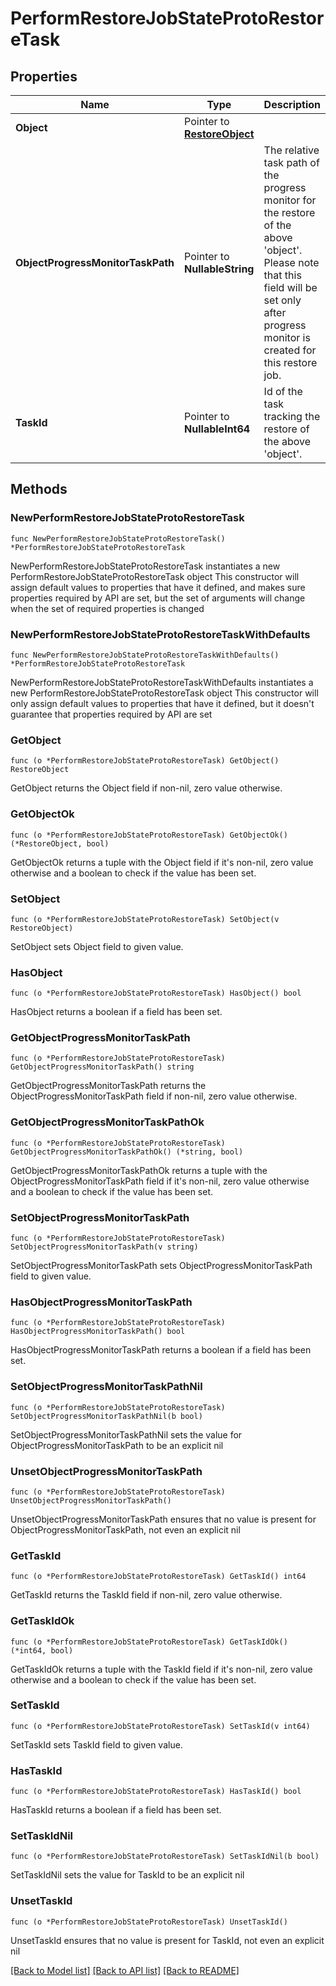 # PerformRestoreJobStateProtoRestoreTask

## Properties

Name | Type | Description | Notes
------------ | ------------- | ------------- | -------------
**Object** | Pointer to [**RestoreObject**](RestoreObject.md) |  | [optional] 
**ObjectProgressMonitorTaskPath** | Pointer to **NullableString** | The relative task path of the progress monitor for the restore of the above &#39;object&#39;. Please note that this field will be set only after progress monitor is created for this restore job. | [optional] 
**TaskId** | Pointer to **NullableInt64** | Id of the task tracking the restore of the above &#39;object&#39;. | [optional] 

## Methods

### NewPerformRestoreJobStateProtoRestoreTask

`func NewPerformRestoreJobStateProtoRestoreTask() *PerformRestoreJobStateProtoRestoreTask`

NewPerformRestoreJobStateProtoRestoreTask instantiates a new PerformRestoreJobStateProtoRestoreTask object
This constructor will assign default values to properties that have it defined,
and makes sure properties required by API are set, but the set of arguments
will change when the set of required properties is changed

### NewPerformRestoreJobStateProtoRestoreTaskWithDefaults

`func NewPerformRestoreJobStateProtoRestoreTaskWithDefaults() *PerformRestoreJobStateProtoRestoreTask`

NewPerformRestoreJobStateProtoRestoreTaskWithDefaults instantiates a new PerformRestoreJobStateProtoRestoreTask object
This constructor will only assign default values to properties that have it defined,
but it doesn't guarantee that properties required by API are set

### GetObject

`func (o *PerformRestoreJobStateProtoRestoreTask) GetObject() RestoreObject`

GetObject returns the Object field if non-nil, zero value otherwise.

### GetObjectOk

`func (o *PerformRestoreJobStateProtoRestoreTask) GetObjectOk() (*RestoreObject, bool)`

GetObjectOk returns a tuple with the Object field if it's non-nil, zero value otherwise
and a boolean to check if the value has been set.

### SetObject

`func (o *PerformRestoreJobStateProtoRestoreTask) SetObject(v RestoreObject)`

SetObject sets Object field to given value.

### HasObject

`func (o *PerformRestoreJobStateProtoRestoreTask) HasObject() bool`

HasObject returns a boolean if a field has been set.

### GetObjectProgressMonitorTaskPath

`func (o *PerformRestoreJobStateProtoRestoreTask) GetObjectProgressMonitorTaskPath() string`

GetObjectProgressMonitorTaskPath returns the ObjectProgressMonitorTaskPath field if non-nil, zero value otherwise.

### GetObjectProgressMonitorTaskPathOk

`func (o *PerformRestoreJobStateProtoRestoreTask) GetObjectProgressMonitorTaskPathOk() (*string, bool)`

GetObjectProgressMonitorTaskPathOk returns a tuple with the ObjectProgressMonitorTaskPath field if it's non-nil, zero value otherwise
and a boolean to check if the value has been set.

### SetObjectProgressMonitorTaskPath

`func (o *PerformRestoreJobStateProtoRestoreTask) SetObjectProgressMonitorTaskPath(v string)`

SetObjectProgressMonitorTaskPath sets ObjectProgressMonitorTaskPath field to given value.

### HasObjectProgressMonitorTaskPath

`func (o *PerformRestoreJobStateProtoRestoreTask) HasObjectProgressMonitorTaskPath() bool`

HasObjectProgressMonitorTaskPath returns a boolean if a field has been set.

### SetObjectProgressMonitorTaskPathNil

`func (o *PerformRestoreJobStateProtoRestoreTask) SetObjectProgressMonitorTaskPathNil(b bool)`

 SetObjectProgressMonitorTaskPathNil sets the value for ObjectProgressMonitorTaskPath to be an explicit nil

### UnsetObjectProgressMonitorTaskPath
`func (o *PerformRestoreJobStateProtoRestoreTask) UnsetObjectProgressMonitorTaskPath()`

UnsetObjectProgressMonitorTaskPath ensures that no value is present for ObjectProgressMonitorTaskPath, not even an explicit nil
### GetTaskId

`func (o *PerformRestoreJobStateProtoRestoreTask) GetTaskId() int64`

GetTaskId returns the TaskId field if non-nil, zero value otherwise.

### GetTaskIdOk

`func (o *PerformRestoreJobStateProtoRestoreTask) GetTaskIdOk() (*int64, bool)`

GetTaskIdOk returns a tuple with the TaskId field if it's non-nil, zero value otherwise
and a boolean to check if the value has been set.

### SetTaskId

`func (o *PerformRestoreJobStateProtoRestoreTask) SetTaskId(v int64)`

SetTaskId sets TaskId field to given value.

### HasTaskId

`func (o *PerformRestoreJobStateProtoRestoreTask) HasTaskId() bool`

HasTaskId returns a boolean if a field has been set.

### SetTaskIdNil

`func (o *PerformRestoreJobStateProtoRestoreTask) SetTaskIdNil(b bool)`

 SetTaskIdNil sets the value for TaskId to be an explicit nil

### UnsetTaskId
`func (o *PerformRestoreJobStateProtoRestoreTask) UnsetTaskId()`

UnsetTaskId ensures that no value is present for TaskId, not even an explicit nil

[[Back to Model list]](../README.md#documentation-for-models) [[Back to API list]](../README.md#documentation-for-api-endpoints) [[Back to README]](../README.md)



